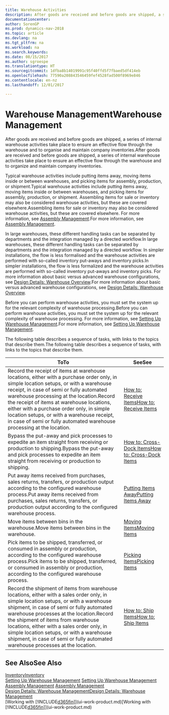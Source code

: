 ```yaml
---
title: Warehouse Activities
description: After goods are received and before goods are shipped, a series of internal warehouse activities take place to ensure an effective flow through the warehouse and to organise and maintain company inventories.
documentationcenter: 
author: SorenGP
ms.prod: dynamics-nav-2018
ms.topic: article
ms.devlang: na
ms.tgt_pltfrm: na
ms.workload: na
ms.search.keywords: 
ms.date: 08/15/2017
ms.author: sgroespe
ms.translationtype: HT
ms.sourcegitcommit: 1dfba8b14019991c95f40ffd5f7fbaed5df414eb
ms.openlocfilehash: 77590a208843546459fef4528fad500f8969e846
ms.contentlocale: en-nz
ms.lasthandoff: 12/01/2017

---
```

# <a name="warehouse-management"></a><span data-ttu-id="5b154-103">Warehouse Management</span><span class="sxs-lookup"><span data-stu-id="5b154-103">Warehouse Management</span></span>
<span data-ttu-id="5b154-104">After goods are received and before goods are shipped, a series of internal warehouse activities take place to ensure an effective flow through the warehouse and to organise and maintain company inventories.</span><span class="sxs-lookup"><span data-stu-id="5b154-104">After goods are received and before goods are shipped, a series of internal warehouse activities take place to ensure an effective flow through the warehouse and to organize and maintain company inventories.</span></span>

<span data-ttu-id="5b154-105">Typical warehouse activities include putting items away, moving items inside or between warehouses, and picking items for assembly, production, or shipment.</span><span class="sxs-lookup"><span data-stu-id="5b154-105">Typical warehouse activities include putting items away, moving items inside or between warehouses, and picking items for assembly, production, or shipment.</span></span> <span data-ttu-id="5b154-106">Assembling items for sale or inventory may also be considered warehouse activities, but these are covered elsewhere.</span><span class="sxs-lookup"><span data-stu-id="5b154-106">Assembling items for sale or inventory may also be considered warehouse activities, but these are covered elsewhere.</span></span> <span data-ttu-id="5b154-107">For more information, see [Assembly Management](assembly-assemble-items.md).</span><span class="sxs-lookup"><span data-stu-id="5b154-107">For more information, see [Assembly Management](assembly-assemble-items.md).</span></span>  

<span data-ttu-id="5b154-108">In large warehouses, these different handling tasks can be separated by departments and the integration managed by a directed workflow.</span><span class="sxs-lookup"><span data-stu-id="5b154-108">In large warehouses, these different handling tasks can be separated by departments and the integration managed by a directed workflow.</span></span> <span data-ttu-id="5b154-109">In simpler installations, the flow is less formalised and the warehouse activities are performed with so-called inventory put-aways and inventory picks.</span><span class="sxs-lookup"><span data-stu-id="5b154-109">In simpler installations, the flow is less formalized and the warehouse activities are performed with so-called inventory put-aways and inventory picks.</span></span> <span data-ttu-id="5b154-110">For more information about basic versus advanced warehouse configurations, see [Design Details: Warehouse Overview](design-details-warehouse-overview.md).</span><span class="sxs-lookup"><span data-stu-id="5b154-110">For more information about basic versus advanced warehouse configurations, see [Design Details: Warehouse Overview](design-details-warehouse-overview.md).</span></span>

<span data-ttu-id="5b154-111">Before you can perform warehouse activities, you must set the system up for the relevant complexity of warehouse processing.</span><span class="sxs-lookup"><span data-stu-id="5b154-111">Before you can perform warehouse activities, you must set the system up for the relevant complexity of warehouse processing.</span></span> <span data-ttu-id="5b154-112">For more information, see [Setting Up Warehouse Management](warehouse-setup-warehouse.md).</span><span class="sxs-lookup"><span data-stu-id="5b154-112">For more information, see [Setting Up Warehouse Management](warehouse-setup-warehouse.md).</span></span>

 <span data-ttu-id="5b154-113">The following table describes a sequence of tasks, with links to the topics that describe them.</span><span class="sxs-lookup"><span data-stu-id="5b154-113">The following table describes a sequence of tasks, with links to the topics that describe them.</span></span>   

|<span data-ttu-id="5b154-114">**To**</span><span class="sxs-lookup"><span data-stu-id="5b154-114">**To**</span></span>|<span data-ttu-id="5b154-115">**See**</span><span class="sxs-lookup"><span data-stu-id="5b154-115">**See**</span></span>|  
|------------|-------------|  
|<span data-ttu-id="5b154-116">Record the receipt of items at warehouse locations, either with a purchase order only, in simple location setups, or with a warehouse receipt, in case of semi or fully automated warehouse processing at the location.</span><span class="sxs-lookup"><span data-stu-id="5b154-116">Record the receipt of items at warehouse locations, either with a purchase order only, in simple location setups, or with a warehouse receipt, in case of semi or fully automated warehouse processing at the location.</span></span>|[<span data-ttu-id="5b154-117">How to: Receive Items</span><span class="sxs-lookup"><span data-stu-id="5b154-117">How to: Receive Items</span></span>](warehouse-how-receive-items.md)|
|<span data-ttu-id="5b154-118">Bypass the put-away and pick processes to expedite an item straight from receiving or production to shipping.</span><span class="sxs-lookup"><span data-stu-id="5b154-118">Bypass the put-away and pick processes to expedite an item straight from receiving or production to shipping.</span></span>|[<span data-ttu-id="5b154-119">How to: Cross-Dock Items</span><span class="sxs-lookup"><span data-stu-id="5b154-119">How to: Cross-Dock Items</span></span>](warehouse-how-to-cross-dock-items.md)|    
|<span data-ttu-id="5b154-120">Put away items received from purchases, sales returns, transfers, or production output according to the configured warehouse process.</span><span class="sxs-lookup"><span data-stu-id="5b154-120">Put away items received from purchases, sales returns, transfers, or production output according to the configured warehouse process.</span></span>|[<span data-ttu-id="5b154-121">Putting Items Away</span><span class="sxs-lookup"><span data-stu-id="5b154-121">Putting Items Away</span></span>](warehouse-put-away-items.md)|
|<span data-ttu-id="5b154-122">Move items between bins in the warehouse.</span><span class="sxs-lookup"><span data-stu-id="5b154-122">Move items between bins in the warehouse.</span></span>|[<span data-ttu-id="5b154-123">Moving Items</span><span class="sxs-lookup"><span data-stu-id="5b154-123">Moving Items</span></span>](warehouse-move-items.md)|
|<span data-ttu-id="5b154-124">Pick items to be shipped, transferred, or consumed in assembly or production, according to the configured warehouse process.</span><span class="sxs-lookup"><span data-stu-id="5b154-124">Pick items to be shipped, transferred, or consumed in assembly or production, according to the configured warehouse process.</span></span>|[<span data-ttu-id="5b154-125">Picking Items</span><span class="sxs-lookup"><span data-stu-id="5b154-125">Picking Items</span></span>](warehouse-pick-items.md)|
|<span data-ttu-id="5b154-126">Record the shipment of items from warehouse locations, either with a sales order only, in simple location setups, or with a warehouse shipment, in case of semi or fully automated warehouse processes at the location.</span><span class="sxs-lookup"><span data-stu-id="5b154-126">Record the shipment of items from warehouse locations, either with a sales order only, in simple location setups, or with a warehouse shipment, in case of semi or fully automated warehouse processes at the location.</span></span>|[<span data-ttu-id="5b154-127">How to: Ship Items</span><span class="sxs-lookup"><span data-stu-id="5b154-127">How to: Ship Items</span></span>](warehouse-how-ship-items.md)|  

## <a name="see-also"></a><span data-ttu-id="5b154-128">See Also</span><span class="sxs-lookup"><span data-stu-id="5b154-128">See Also</span></span>  
 [<span data-ttu-id="5b154-129">Inventory</span><span class="sxs-lookup"><span data-stu-id="5b154-129">Inventory</span></span>](inventory-manage-inventory.md)  
 <span data-ttu-id="5b154-130">[Setting Up Warehouse Management](warehouse-setup-warehouse.md)   </span><span class="sxs-lookup"><span data-stu-id="5b154-130">[Setting Up Warehouse Management](warehouse-setup-warehouse.md)   </span></span>  
 <span data-ttu-id="5b154-131">[Assembly Management](assembly-assemble-items.md)  </span><span class="sxs-lookup"><span data-stu-id="5b154-131">[Assembly Management](assembly-assemble-items.md)  </span></span>  
[<span data-ttu-id="5b154-132">Design Details: Warehouse Management</span><span class="sxs-lookup"><span data-stu-id="5b154-132">Design Details: Warehouse Management</span></span>](design-details-warehouse-management.md)  
 <span data-ttu-id="5b154-133">[Working with [!INCLUDE[d365fin](includes/d365fin_md.md)]](ui-work-product.md)</span><span class="sxs-lookup"><span data-stu-id="5b154-133">[Working with [!INCLUDE[d365fin](includes/d365fin_md.md)]](ui-work-product.md)</span></span>  

